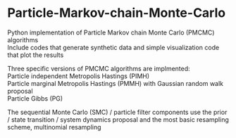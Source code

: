 # Particle-Markov-chain-Monte-Carlo
Python implementation of Particle Markov chain Monte Carlo (PMCMC) algorithms  
Include codes that generate synthetic data and simple visualization code that plot the results

Three specific versions of PMCMC algorithms are implmented:  
Particle independent Metropolis Hastings (PIMH)  
Particle marginal Metropolis Hastings (PMMH) with Gaussian random walk proposal  
Particle Gibbs (PG)  

The sequential Monte Carlo (SMC) / particle filter components use the prior / state transition / system dynamics proposal and the most basic resampling scheme, multinomial resampling
